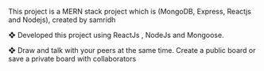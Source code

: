 This project is a MERN stack project which is (MongoDB, Express, Reactjs and Nodejs), created by samridh 





❖ Developed this project using ReactJs , NodeJs and Mongoose.

❖ Draw and talk with your peers at the same time. Create a public board or save a 
private board with collaborators


